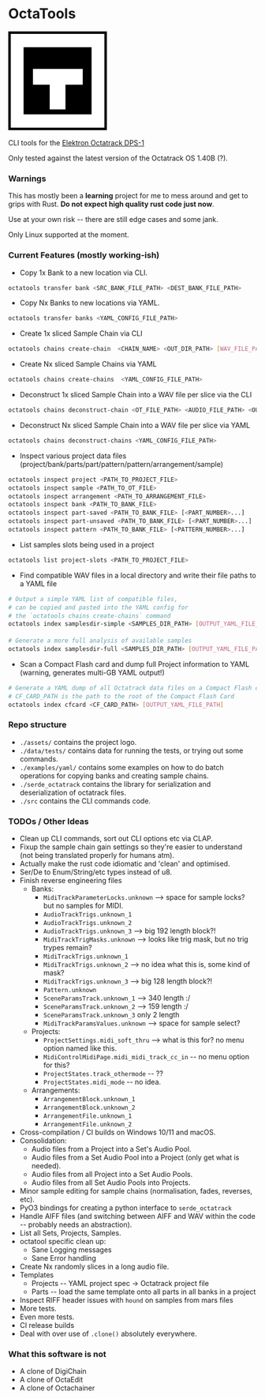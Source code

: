 # OctaTools

![CLI Tools for the Elektron Octatrack DPS-1](assets/logo.png "OctaTools")

CLI tools for the [Elektron Octatrack DPS-1](https://www.elektron.se/en/octratrack-mkii-explorer)

Only tested against the latest version of the Octatrack OS 1.40B (?).

### Warnings

This has mostly been a **learning** project for me to mess around and get to grips with Rust. 
**Do not expect high quality rust code just now**.

Use at your own risk -- there are still edge cases and some jank.

Only Linux supported at the moment.


### Current Features (mostly working-ish)

- Copy 1x Bank to a new location via CLI.
```bash
octatools transfer bank <SRC_BANK_FILE_PATH> <DEST_BANK_FILE_PATH>
```

- Copy Nx Banks to new locations via YAML.
```bash
octatools transfer banks <YAML_CONFIG_FILE_PATH>
```

- Create 1x sliced Sample Chain via CLI
```bash
octatools chains create-chain  <CHAIN_NAME> <OUT_DIR_PATH> [WAV_FILE_PATHS]...
```
- Create Nx sliced Sample Chains via YAML
```bash
octatools chains create-chains  <YAML_CONFIG_FILE_PATH>
```

- Deconstruct 1x sliced Sample Chain into a WAV file per slice via the CLI
```bash
octatools chains deconstruct-chain <OT_FILE_PATH> <AUDIO_FILE_PATH> <OUT_DIR_PATH>
```

- Deconstruct Nx sliced Sample Chain into a WAV file per slice via YAML
```bash
octatools chains deconstruct-chains <YAML_CONFIG_FILE_PATH>
```

- Inspect various project data files (project/bank/parts/part/pattern/pattern/arrangement/sample) 
```bash
octatools inspect project <PATH_TO_PROJECT_FILE>
octatools inspect sample <PATH_TO_OT_FILE>
octatools inspect arrangement <PATH_TO_ARRANGEMENT_FILE>
octatools inspect bank <PATH_TO_BANK_FILE>
octatools inspect part-saved <PATH_TO_BANK_FILE> [<PART_NUMBER>...]
octatools inspect part-unsaved <PATH_TO_BANK_FILE> [<PART_NUMBER>...]
octatools inspect pattern <PATH_TO_BANK_FILE> [<PATTERN_NUMBER>...]
```

- List samples slots being used in a project
```bash
octatools list project-slots <PATH_TO_PROJECT_FILE>
```

- Find compatible WAV files in a local directory and write their file paths to a YAML file
```bash
# Output a simple YAML list of compatible files, 
# can be copied and pasted into the YAML config for
# the `octatools chains create-chains` command
octatools index samplesdir-simple <SAMPLES_DIR_PATH> [OUTPUT_YAML_FILE_PATH]

# Generate a more full analysis of available samples
octatools index samplesdir-full <SAMPLES_DIR_PATH> [OUTPUT_YAML_FILE_PATH]
```

- Scan a Compact Flash card and dump full Project information to YAML (warning, generates multi-GB YAML output!)
```bash
# Generate a YAML dump of all Octatrack data files on a Compact Flash card.
# CF_CARD_PATH is the path to the root of the Compact Flash Card
octatools index cfcard <CF_CARD_PATH> [OUTPUT_YAML_FILE_PATH]
```
### Repo structure

- `./assets/` contains the project logo.
- `./data/tests/` contains data for running the tests, or trying out some commands.
- `./examples/yaml/` contains some examples on how to do batch operations for copying banks and creating sample chains.
- `./serde_octatrack` contains the library for serialization and deserialization of octatrack files. 
- `./src` contains the CLI commands code.

### TODOs / Other Ideas

- Clean up CLI commands, sort out CLI options etc via CLAP.
- Fixup the sample chain gain settings so they're easier to understand (not being translated properly for humans atm).
- Actually make the rust code idiomatic and 'clean' and optimised.
- Ser/De to Enum/String/etc types instead of u8.
- Finish reverse engineering files 
  - Banks:
    - `MidiTrackParameterLocks.unknown` --> space for sample locks? but no samples for MIDI.
    - `AudioTrackTrigs.unknown_1`
    - `AudioTrackTrigs.unknown_2`
    - `AudioTrackTrigs.unknown_3` --> big 192 length block?!
    - `MidiTrackTrigMasks.unknown` --> looks like trig mask, but no trig trypes remain?
    - `MidiTrackTrigs.unknown_1`
    - `MidiTrackTrigs.unknown_2` --> no idea what this is, some kind of mask?
    - `MidiTrackTrigs.unknown_3` --> big 128 length block?!
    - `Pattern.unknown`
    - `SceneParamsTrack.unknown_1` --> 340 length :/
    - `SceneParamsTrack.unknown_2` --> 159 length :/
    - `SceneParamsTrack.unknown_3` only 2 length
    - `MidiTrackParamsValues.unknown` --> space for sample select?
  - Projects:
    - `ProjectSettings.midi_soft_thru` --> what is this for? no menu option named like this.
    - `MidiControlMidiPage.midi_midi_track_cc_in` -- no menu option for this?
    - `ProjectStates.track_othermode` -- ??
    - `ProjectStates.midi_mode` -- no idea.
  - Arrangements:
    - `ArrangementBlock.unknown_1`
    - `ArrangementBlock.unknown_2`
    - `ArrangementFile.unknown_1`
    - `ArrangementFile.unknown_2`
- Cross-compilation / CI builds on Windows 10/11 and macOS.
- Consolidation:
  - Audio files from a Project into a Set's Audio Pool.
  - Audio files from a Set Audio Pool into a Project (only get what is needed).
  - Audio files from all Project into a Set Audio Pools.
  - Audio files from all Set Audio Pools into Projects.
- Minor sample editing for sample chains (normalisation, fades, reverses, etc).
- PyO3 bindings for creating a python interface to `serde_octatrack`
- Handle AIFF files (and switching between AIFF and WAV within the code -- probably needs an abstraction).
- List all Sets, Projects, Samples. 
- octatool specific clean up:
  - Sane Logging messages
  - Sane Error handling
- Create Nx randomly slices in a long audio file.
- Templates
  - Projects -- YAML project spec -> Octatrack project file
  - Parts -- load the same template onto all parts in all banks in a project 
- Inspect RIFF header issues with `hound` on samples from mars files
- More tests.
- Even more tests.
- CI release builds
- Deal with over use of `.clone()` absolutely everywhere.

### What this software is not
- A clone of DigiChain
- A clone of OctaEdit
- A clone of Octachainer


